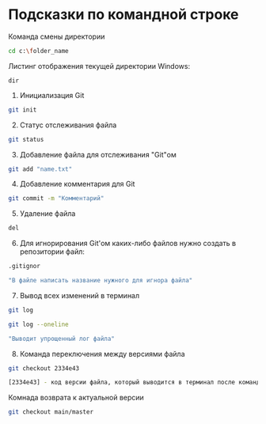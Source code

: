 # Подсказки по командной строке
Команда смены директории
```sh
cd c:\folder_name
```

Листинг отображения текущей директории
Windows:
```
dir
```
1. Инициализация Git
```sh 
git init
```
2. Статус отслеживания файла
```sh
git status
```
3. Добавление файла для отслеживания "Git"ом
```sh
git add "name.txt"
```
4. Добавление комментария для Git
```sh
git commit -m "Комментарий"
```
5. Удаление файла
```sh
del
```
6. Для игнорирования Git'ом каких-либо файлов нужно создать в репозитории файл:
```sh
.gitignor

"В файле написать название нужного для игнора файла"
```
7. Вывод всех изменений в терминал
```sh
git log
```
```sh
git log --oneline

"Выводит упрощенный лог файла"
```
8. Команда переключения между версиями файла
```sh
git checkout 2334e43

[2334e43] - код версии файла, который выводится в терминал после команды "git log"
```
Комнада возврата к актуальной версии
```sh
git checkout main/master